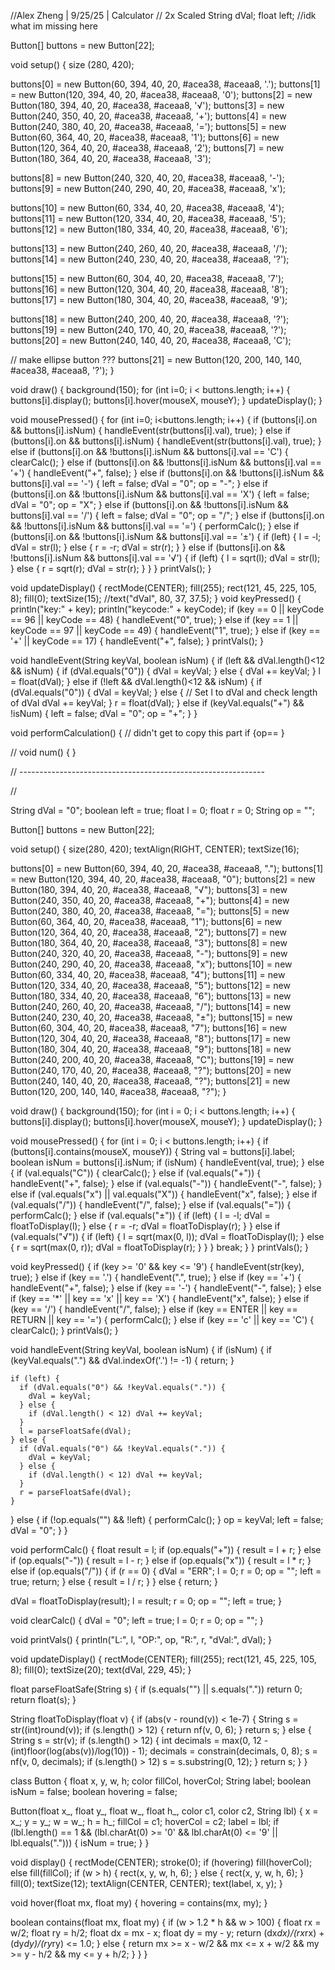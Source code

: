 //Alex Zheng | 9/25/25 | Calculator
// 2x Scaled
String dVal;
float left;
//idk what im missing here


Button[] buttons = new Button[22];

void setup() {
  size (280, 420);

  buttons[0] = new Button(60, 394, 40, 20, #acea38, #aceaa8, '.');
  buttons[1] = new Button(120, 394, 40, 20, #acea38, #aceaa8, '0');
  buttons[2] = new Button(180, 394, 40, 20, #acea38, #aceaa8, '√');
  buttons[3] = new Button(240, 350, 40, 20, #acea38, #aceaa8, '+');
  buttons[4] = new Button(240, 380, 40, 20, #acea38, #aceaa8, '=');
  buttons[5] = new Button(60, 364, 40, 20, #acea38, #aceaa8, '1');
  buttons[6] = new Button(120, 364, 40, 20, #acea38, #aceaa8, '2');
  buttons[7] = new Button(180, 364, 40, 20, #acea38, #aceaa8, '3');

  buttons[8] = new Button(240, 320, 40, 20, #acea38, #aceaa8, '-');
  buttons[9] = new Button(240, 290, 40, 20, #acea38, #aceaa8, 'x');

  buttons[10] = new Button(60, 334, 40, 20, #acea38, #aceaa8, '4');
  buttons[11] = new Button(120, 334, 40, 20, #acea38, #aceaa8, '5');
  buttons[12] = new Button(180, 334, 40, 20, #acea38, #aceaa8, '6');

  buttons[13] = new Button(240, 260, 40, 20, #acea38, #aceaa8, '/');
  buttons[14] = new Button(240, 230, 40, 20, #acea38, #aceaa8, '?');

  buttons[15] = new Button(60, 304, 40, 20, #acea38, #aceaa8, '7');
  buttons[16] = new Button(120, 304, 40, 20, #acea38, #aceaa8, '8');
  buttons[17] = new Button(180, 304, 40, 20, #acea38, #aceaa8, '9');

  buttons[18] = new Button(240, 200, 40, 20, #acea38, #aceaa8, '?');
  buttons[19] = new Button(240, 170, 40, 20, #acea38, #aceaa8, '?');
  buttons[20] = new Button(240, 140, 40, 20, #acea38, #aceaa8, 'C');

  // make ellipse button ???
  buttons[21] = new Button(120, 200, 140, 140, #acea38, #aceaa8, '?');
}

void draw() {
  background(150);
  for (int i=0; i < buttons.length; i++) {
    buttons[i].display();
    buttons[i].hover(mouseX, mouseY);
  }
  updateDisplay();
}

void mousePressed() {
  for (int i=0; i<buttons.length; i++) {
    if (buttons[i].on && buttons[i].isNum) {
      handleEvent(str(buttons[i].val), true);
    } else if (buttons[i].on && buttons[i].isNum) {
      handleEvent(str(buttons[i].val), true);
    } else if (buttons[i].on && !buttons[i].isNum && buttons[i].val == 'C') {
      clearCalc();
    } else if (buttons[i].on && !buttons[i].isNum && buttons[i].val == '+') {
      handleEvent("+", false);
    } else if (buttons[i].on && !buttons[i].isNum && buttons[i].val == '-') {
      left = false;
      dVal = "0";
      op = "-";
    } else if (buttons[i].on && !buttons[i].isNum && buttons[i].val == 'X') {
      left = false;
      dVal = "0";
      op = "X";
    } else if (buttons[i].on && !buttons[i].isNum && buttons[i].val == '/') {
      left = false;
      dVal = "0";
      op = "/";
    } else if (buttons[i].on && !buttons[i].isNum && buttons[i].val == '=') {
      performCalc();
    } else if (buttons[i].on && !buttons[i].isNum && buttons[i].val == '±') {
      if (left) {
        l = -l;
        dVal = str(l);
      } else {
        r = -r;
        dVal = str(r);
      }
    } else if (buttons[i].on && !buttons[i].isNum && buttons[i].val == '√') {
      if (left) {
        l = sqrt(l);
        dVal = str(l);
      } else {
        r = sqrt(r);
        dVal = str(r);
      }
    }
  }
  printVals();
}


void updateDisplay() {
  rectMode(CENTER);
  fill(255);
  rect(121, 45, 225, 105, 8);
  fill(0);
  textSize(15);
  //text("dVal", 80, 37, 37.5);
}
void keyPressed() {
  println("key:" + key);
  println("keycode:" + keyCode);
  if (key == 0 || keyCode == 96 || keyCode == 48) {
    handleEvent("0", true);
  } else if (key == 1 || keyCode == 97 || keyCode == 49) {
    handleEvent("1", true);
  } else if (key == '+' || keyCode == 17) {
    handleEvent("+", false);
  }
  printVals();
}

void handleEvent(String keyVal, boolean isNum) {
  if (left && dVal.length()<12 && isNum) {
    if (dVal.equals("0")) {
      dVal = keyVal;
    } else {
      dVal += keyVal;
    }
    l = float(dVal);
  } else if (!left && dVal.length()<12 && isNum) {
    if (dVal.equals("0")) {
      dVal = keyVal;
    } else {
      // Set l to dVal and check length of dVal
      dVal += keyVal;
    }
    r = float(dVal);
  } else if (keyVal.equals("+") && !isNum) {
    left = false;
    dVal = "0";
    op = "+";
  }
}

void performCalculation() {
  // didn't get to copy this part
  if {op==
}

// void num() {
}

// -------------------------------------------------------------

//

String dVal = "0";
boolean left = true;
float l = 0;
float r = 0;
String op = "";

Button[] buttons = new Button[22];

void setup() {
  size(280, 420);
  textAlign(RIGHT, CENTER);
  textSize(16);

  buttons[0] = new Button(60, 394, 40, 20, #acea38, #aceaa8, ".");
  buttons[1] = new Button(120, 394, 40, 20, #acea38, #aceaa8, "0");
  buttons[2] = new Button(180, 394, 40, 20, #acea38, #aceaa8, "√");
  buttons[3] = new Button(240, 350, 40, 20, #acea38, #aceaa8, "+");
  buttons[4] = new Button(240, 380, 40, 20, #acea38, #aceaa8, "=");
  buttons[5] = new Button(60, 364, 40, 20, #acea38, #aceaa8, "1");
  buttons[6] = new Button(120, 364, 40, 20, #acea38, #aceaa8, "2");
  buttons[7] = new Button(180, 364, 40, 20, #acea38, #aceaa8, "3");
  buttons[8] = new Button(240, 320, 40, 20, #acea38, #aceaa8, "-");
  buttons[9] = new Button(240, 290, 40, 20, #acea38, #aceaa8, "x");
  buttons[10] = new Button(60, 334, 40, 20, #acea38, #aceaa8, "4");
  buttons[11] = new Button(120, 334, 40, 20, #acea38, #aceaa8, "5");
  buttons[12] = new Button(180, 334, 40, 20, #acea38, #aceaa8, "6");
  buttons[13] = new Button(240, 260, 40, 20, #acea38, #aceaa8, "/");
  buttons[14] = new Button(240, 230, 40, 20, #acea38, #aceaa8, "±");
  buttons[15] = new Button(60, 304, 40, 20, #acea38, #aceaa8, "7");
  buttons[16] = new Button(120, 304, 40, 20, #acea38, #aceaa8, "8");
  buttons[17] = new Button(180, 304, 40, 20, #acea38, #aceaa8, "9");
  buttons[18] = new Button(240, 200, 40, 20, #acea38, #aceaa8, "C");
  buttons[19] = new Button(240, 170, 40, 20, #acea38, #aceaa8, "?");
  buttons[20] = new Button(240, 140, 40, 20, #acea38, #aceaa8, "?");
  buttons[21] = new Button(120, 200, 140, 140, #acea38, #aceaa8, "?");
}

void draw() {
  background(150);
  for (int i = 0; i < buttons.length; i++) {
    buttons[i].display();
    buttons[i].hover(mouseX, mouseY);
  }
  updateDisplay();
}

void mousePressed() {
  for (int i = 0; i < buttons.length; i++) {
    if (buttons[i].contains(mouseX, mouseY)) {
      String val = buttons[i].label;
      boolean isNum = buttons[i].isNum;
      if (isNum) {
        handleEvent(val, true);
      } else {
        if (val.equals("C")) {
          clearCalc();
        } else if (val.equals("+")) {
          handleEvent("+", false);
        } else if (val.equals("-")) {
          handleEvent("-", false);
        } else if (val.equals("x") || val.equals("X")) {
          handleEvent("x", false);
        } else if (val.equals("/")) {
          handleEvent("/", false);
        } else if (val.equals("=")) {
          performCalc();
        } else if (val.equals("±")) {
          if (left) {
            l = -l;
            dVal = floatToDisplay(l);
          } else {
            r = -r;
            dVal = floatToDisplay(r);
          }
        } else if (val.equals("√")) {
          if (left) {
            l = sqrt(max(0, l));
            dVal = floatToDisplay(l);
          } else {
            r = sqrt(max(0, r));
            dVal = floatToDisplay(r);
          }
        }
      }
      break;
    }
  }
  printVals();
}

void keyPressed() {
  if (key >= '0' && key <= '9') {
    handleEvent(str(key), true);
  } else if (key == '.') {
    handleEvent(".", true);
  } else if (key == '+') {
    handleEvent("+", false);
  } else if (key == '-') {
    handleEvent("-", false);
  } else if (key == '*' || key == 'x' || key == 'X') {
    handleEvent("x", false);
  } else if (key == '/') {
    handleEvent("/", false);
  } else if (key == ENTER || key == RETURN || key == '=') {
    performCalc();
  } else if (key == 'c' || key == 'C') {
    clearCalc();
  }
  printVals();
}

void handleEvent(String keyVal, boolean isNum) {
  if (isNum) {
    if (keyVal.equals(".") && dVal.indexOf('.') != -1) {
      return;
    }

    if (left) {
      if (dVal.equals("0") && !keyVal.equals(".")) {
        dVal = keyVal;
      } else {
        if (dVal.length() < 12) dVal += keyVal;
      }
      l = parseFloatSafe(dVal);
    } else {
      if (dVal.equals("0") && !keyVal.equals(".")) {
        dVal = keyVal;
      } else {
        if (dVal.length() < 12) dVal += keyVal;
      }
      r = parseFloatSafe(dVal);
    }
  } else {
    if (!op.equals("") && !left) {
      performCalc();
    }
    op = keyVal;
    left = false;
    dVal = "0";
  }
}

void performCalc() {
  float result = l;
  if (op.equals("+")) {
    result = l + r;
  } else if (op.equals("-")) {
    result = l - r;
  } else if (op.equals("x")) {
    result = l * r;
  } else if (op.equals("/")) {
    if (r == 0) {
      dVal = "ERR";
      l = 0;
      r = 0;
      op = "";
      left = true;
      return;
    } else {
      result = l / r;
    }
  } else {
    return;
  }

  dVal = floatToDisplay(result);
  l = result;
  r = 0;
  op = "";
  left = true;
}

void clearCalc() {
  dVal = "0";
  left = true;
  l = 0;
  r = 0;
  op = "";
}

void printVals() {
  println("L:", l, "OP:", op, "R:", r, "dVal:", dVal);
}

void updateDisplay() {
  rectMode(CENTER);
  fill(255);
  rect(121, 45, 225, 105, 8);
  fill(0);
  textSize(20);
  text(dVal, 229, 45);
}

float parseFloatSafe(String s) {
  if (s.equals("") || s.equals(".")) return 0;
  return float(s);
}

String floatToDisplay(float v) {
  if (abs(v - round(v)) < 1e-7) {
    String s = str((int)round(v));
    if (s.length() > 12) {
      return nf(v, 0, 6);
    }
    return s;
  } else {
    String s = str(v);
    if (s.length() > 12) {
      int decimals = max(0, 12 - (int)floor(log(abs(v))/log(10)) - 1);
      decimals = constrain(decimals, 0, 8);
      s = nf(v, 0, decimals);
      if (s.length() > 12) s = s.substring(0, 12);
    }
    return s;
  }
}

class Button {
  float x, y, w, h;
  color fillCol, hoverCol;
  String label;
  boolean isNum = false;
  boolean hovering = false;

  Button(float x_, float y_, float w_, float h_, color c1, color c2, String lbl) {
    x = x_;
    y = y_;
    w = w_;
    h = h_;
    fillCol = c1;
    hoverCol = c2;
    label = lbl;
    if (lbl.length() == 1 && (lbl.charAt(0) >= '0' && lbl.charAt(0) <= '9' || lbl.equals("."))) {
      isNum = true;
    }
  }

  void display() {
    rectMode(CENTER);
    stroke(0);
    if (hovering) fill(hoverCol); else fill(fillCol);
    if (w > h) {
      rect(x, y, w, h, 6);
    } else {
      rect(x, y, w, h, 6);
    }
    fill(0);
    textSize(12);
    textAlign(CENTER, CENTER);
    text(label, x, y);
  }

  void hover(float mx, float my) {
    hovering = contains(mx, my);
  }

  boolean contains(float mx, float my) {
    if (w > 1.2 * h && w > 100) {
      float rx = w/2;
      float ry = h/2;
      float dx = mx - x;
      float dy = my - y;
      return (dx*dx)/(rx*rx) + (dy*dy)/(ry*ry) <= 1.0;
    } else {
      return mx >= x - w/2 && mx <= x + w/2 && my >= y - h/2 && my <= y + h/2;
    }
  }
}
